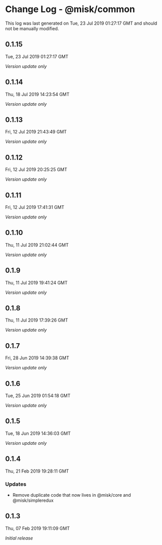 # Change Log - @misk/common

This log was last generated on Tue, 23 Jul 2019 01:27:17 GMT and should not be manually modified.

## 0.1.15

Tue, 23 Jul 2019 01:27:17 GMT

_Version update only_

## 0.1.14

Thu, 18 Jul 2019 14:23:54 GMT

_Version update only_

## 0.1.13

Fri, 12 Jul 2019 21:43:49 GMT

_Version update only_

## 0.1.12

Fri, 12 Jul 2019 20:25:25 GMT

_Version update only_

## 0.1.11

Fri, 12 Jul 2019 17:41:31 GMT

_Version update only_

## 0.1.10

Thu, 11 Jul 2019 21:02:44 GMT

_Version update only_

## 0.1.9

Thu, 11 Jul 2019 19:41:24 GMT

_Version update only_

## 0.1.8

Thu, 11 Jul 2019 17:39:26 GMT

_Version update only_

## 0.1.7

Fri, 28 Jun 2019 14:39:38 GMT

_Version update only_

## 0.1.6

Tue, 25 Jun 2019 01:54:18 GMT

_Version update only_

## 0.1.5

Tue, 18 Jun 2019 14:36:03 GMT

_Version update only_

## 0.1.4

Thu, 21 Feb 2019 19:28:11 GMT

### Updates

- Remove duplicate code that now lives in @misk/core and @misk/simpleredux

## 0.1.3

Thu, 07 Feb 2019 19:11:09 GMT

_Initial release_
